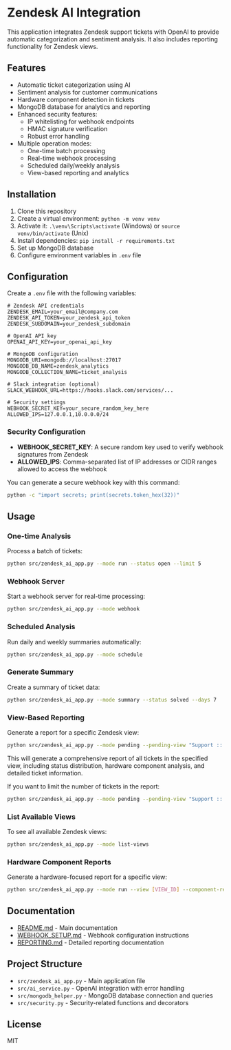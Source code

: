 # Zendesk AI Integration

This application integrates Zendesk support tickets with OpenAI to provide automatic categorization and sentiment analysis. It also includes reporting functionality for Zendesk views.

## Features

- Automatic ticket categorization using AI
- Sentiment analysis for customer communications
- Hardware component detection in tickets
- MongoDB database for analytics and reporting
- Enhanced security features:
  - IP whitelisting for webhook endpoints
  - HMAC signature verification
  - Robust error handling
- Multiple operation modes:
  - One-time batch processing
  - Real-time webhook processing
  - Scheduled daily/weekly analysis
  - View-based reporting and analytics

## Installation

1. Clone this repository
2. Create a virtual environment: `python -m venv venv`
3. Activate it: `.\venv\Scripts\activate` (Windows) or `source venv/bin/activate` (Unix)
4. Install dependencies: `pip install -r requirements.txt`
5. Set up MongoDB database
6. Configure environment variables in `.env` file

## Configuration

Create a `.env` file with the following variables:

```
# Zendesk API credentials
ZENDESK_EMAIL=your_email@company.com
ZENDESK_API_TOKEN=your_zendesk_api_token
ZENDESK_SUBDOMAIN=your_zendesk_subdomain

# OpenAI API key
OPENAI_API_KEY=your_openai_api_key

# MongoDB configuration
MONGODB_URI=mongodb://localhost:27017
MONGODB_DB_NAME=zendesk_analytics
MONGODB_COLLECTION_NAME=ticket_analysis

# Slack integration (optional)
SLACK_WEBHOOK_URL=https://hooks.slack.com/services/...

# Security settings
WEBHOOK_SECRET_KEY=your_secure_random_key_here
ALLOWED_IPS=127.0.0.1,10.0.0.0/24
```

### Security Configuration

- **WEBHOOK_SECRET_KEY**: A secure random key used to verify webhook signatures from Zendesk
- **ALLOWED_IPS**: Comma-separated list of IP addresses or CIDR ranges allowed to access the webhook

You can generate a secure webhook key with this command:
```bash
python -c "import secrets; print(secrets.token_hex(32))"
```

## Usage

### One-time Analysis

Process a batch of tickets:

```bash
python src/zendesk_ai_app.py --mode run --status open --limit 5
```

### Webhook Server

Start a webhook server for real-time processing:

```bash
python src/zendesk_ai_app.py --mode webhook
```

### Scheduled Analysis

Run daily and weekly summaries automatically:

```bash
python src/zendesk_ai_app.py --mode schedule
```

### Generate Summary

Create a summary of ticket data:

```bash
python src/zendesk_ai_app.py --mode summary --status solved --days 7
```

### View-Based Reporting

Generate a report for a specific Zendesk view:

```bash
python src/zendesk_ai_app.py --mode pending --pending-view "Support :: Pending Support"
```

This will generate a comprehensive report of all tickets in the specified view, including status distribution, hardware component analysis, and detailed ticket information.

If you want to limit the number of tickets in the report:

```bash
python src/zendesk_ai_app.py --mode pending --pending-view "Support :: Pending Support" --limit 10
```

### List Available Views

To see all available Zendesk views:

```bash
python src/zendesk_ai_app.py --mode list-views
```

### Hardware Component Reports

Generate a hardware-focused report for a specific view:

```bash
python src/zendesk_ai_app.py --mode run --view [VIEW_ID] --component-report
```

## Documentation

- [README.md](README.md) - Main documentation
- [WEBHOOK_SETUP.md](WEBHOOK_SETUP.md) - Webhook configuration instructions
- [REPORTING.md](REPORTING.md) - Detailed reporting documentation

## Project Structure

- `src/zendesk_ai_app.py` - Main application file
- `src/ai_service.py` - OpenAI integration with error handling
- `src/mongodb_helper.py` - MongoDB database connection and queries
- `src/security.py` - Security-related functions and decorators

## License

MIT

